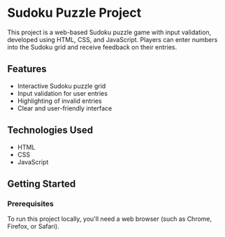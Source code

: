# Sudoku Puzzle Project

This project is a web-based Sudoku puzzle game with input validation, developed using HTML, CSS, and JavaScript. Players can enter numbers into the Sudoku grid and receive feedback on their entries.

## Features

- Interactive Sudoku puzzle grid
- Input validation for user entries
- Highlighting of invalid entries
- Clear and user-friendly interface

## Technologies Used

- HTML
- CSS
- JavaScript

## Getting Started

### Prerequisites

To run this project locally, you'll need a web browser (such as Chrome, Firefox, or Safari).

